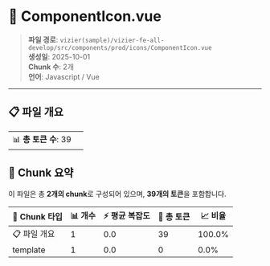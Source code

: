 # 📄 ComponentIcon.vue

> **파일 경로**: `vizier(sample)/vizier-fe-all-develop/src/components/prod/icons/ComponentIcon.vue`  
> **생성일**: 2025-10-01  
> **Chunk 수**: 2개  
> **언어**: Javascript / Vue
---


## 📋 파일 개요

| | |
|--|--|
| 📊 **총 토큰 수**: 39 |  |






## 🧩 Chunk 요약

이 파일은 총 **2개의 chunk**로 구성되어 있으며, **39개의 토큰**을 포함합니다.

| 🧩 Chunk 타입 | 📊 개수 | ⚡ 평균 복잡도 | 📝 총 토큰 | 📈 비율 |
|---------------|--------|-------------|----------|--------|
| 📋 파일 개요 | 1 | 0.0 | 39 | 100.0% |
| template | 1 | 0.0 | 0 | 0.0% |

